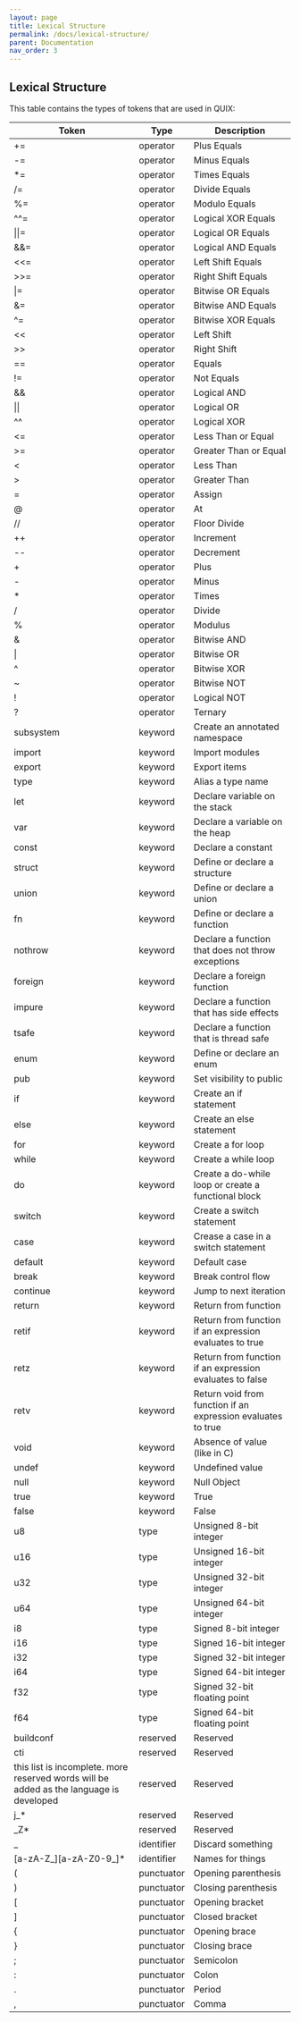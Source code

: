 ```yaml
---
layout: page
title: Lexical Structure
permalink: /docs/lexical-structure/
parent: Documentation
nav_order: 3
---
```


Lexical Structure
---

This table contains the types of tokens that are used in QUIX:

| Token | Type | Description |
| ---- | ---- | ---- |
| += | operator | Plus Equals |
| -= | operator | Minus Equals |
| \*= | operator | Times Equals |
| /= | operator | Divide Equals |
| %= | operator | Modulo Equals |
| ^^= | operator | Logical XOR Equals |
| \|\|= | operator | Logical OR Equals |
| &&= | operator | Logical AND Equals |
| <<= | operator | Left Shift Equals |
| >>= | operator | Right Shift Equals |
| \|= | operator | Bitwise OR Equals |
| &= | operator | Bitwise AND Equals |
| ^= | operator | Bitwise XOR Equals |
| << | operator | Left Shift |
| >> | operator | Right Shift |
| == | operator | Equals |
| != | operator | Not Equals |
| && | operator | Logical AND |
| \|\| | operator | Logical OR |
| ^^ | operator | Logical XOR |
| <= | operator | Less Than or Equal |
| >= | operator | Greater Than or Equal |
| < | operator | Less Than |
| > | operator | Greater Than |
| = | operator | Assign |
| @ | operator | At |
| // | operator | Floor Divide |
| ++ | operator | Increment |
| -- | operator | Decrement |
| + | operator | Plus |
| - | operator | Minus |
| \* | operator | Times |
| / | operator | Divide |
| % | operator | Modulus |
| & | operator | Bitwise AND |
| \| | operator | Bitwise OR |
| ^ | operator | Bitwise XOR |
| ~ | operator | Bitwise NOT |
| ! | operator | Logical NOT |
| ? | operator | Ternary |
| subsystem | keyword | Create an annotated namespace |
| import | keyword | Import modules |
| export | keyword | Export items |
| type | keyword | Alias a type name |
| let | keyword | Declare variable on the stack |
| var | keyword | Declare a variable on the heap |
| const | keyword | Declare a constant |
| struct | keyword | Define or declare a structure |
| union | keyword | Define or declare a union |
| fn | keyword | Define or declare a function |
| nothrow | keyword | Declare a function that does not throw exceptions |
| foreign | keyword | Declare a foreign function |
| impure | keyword | Declare a function that has side effects |
| tsafe | keyword | Declare a function that is thread safe |
| enum | keyword | Define or declare an enum |
| pub | keyword | Set visibility to public |
| if | keyword | Create an if statement |
| else | keyword | Create an else statement |
| for | keyword | Create a for loop |
| while | keyword | Create a while loop |
| do | keyword | Create a do-while loop or create a functional block |
| switch | keyword | Create a switch statement |
| case | keyword | Crease a case in a switch statement |
| default | keyword | Default case |
| break | keyword | Break control flow |
| continue | keyword | Jump to next iteration |
| return | keyword | Return from function |
| retif | keyword | Return from function if an expression evaluates to true |
| retz | keyword | Return from function if an expression evaluates to false |
| retv | keyword | Return void from function if an expression evaluates to true |
| void | keyword | Absence of value (like in C) |
| undef | keyword | Undefined value |
| null | keyword | Null Object |
| true | keyword | True |
| false | keyword | False |
| u8 | type | Unsigned 8-bit integer |
| u16 | type | Unsigned 16-bit integer |
| u32 | type | Unsigned 32-bit integer |
| u64 | type | Unsigned 64-bit integer |
| i8 | type | Signed 8-bit integer |
| i16 | type | Signed 16-bit integer |
| i32 | type | Signed 32-bit integer |
| i64 | type | Signed 64-bit integer |
| f32 | type | Signed 32-bit floating point |
| f64 | type | Signed 64-bit floating point |
| buildconf | reserved | Reserved |
| cti | reserved | Reserved |
| this list is incomplete. more reserved words will be added as the language is developed | reserved | Reserved |
| j_* | reserved | Reserved |
| _Z* | reserved | Reserved |
| _ | identifier | Discard something |
| \[a-zA-Z_]\[a-zA-Z0-9_]* | identifier | Names for things |
| ( | punctuator | Opening parenthesis |
| ) | punctuator | Closing  parenthesis |
| \[ | punctuator | Opening bracket |
| ] | punctuator | Closed bracket |
| { | punctuator | Opening brace |
| } | punctuator | Closing brace |
| ; | punctuator | Semicolon |
| : | punctuator | Colon |
| . | punctuator | Period |
| , | punctuator | Comma |
